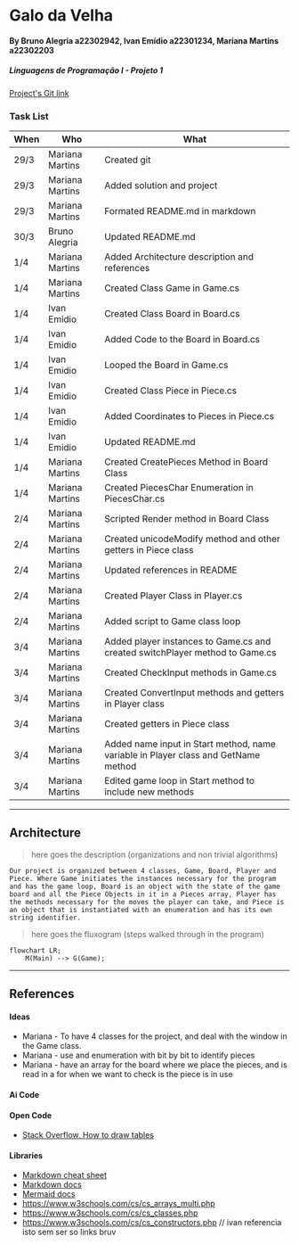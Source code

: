 # Galo da Velha
#### By Bruno Alegria a22302942, Ivan Emídio a22301234, Mariana Martins a22302203
##### Linguagens de Programação I - Projeto 1
[Project's Git link](https://github.com/notCroptu/LP1Proj01.git)

### Task List
| When | Who | What |
| --- | --- | --- |
| 29/3 | Mariana Martins | Created git |
| 29/3 | Mariana Martins | Added solution and project |
| 29/3 | Mariana Martins | Formated README.md in markdown |
| 30/3 | Bruno Alegria | Updated README.md |                                                          /// especificar
| 1/4 | Mariana Martins | Added Architecture description and references |                    /// tipo aqui, eu espcifiquei references
| 1/4 | Mariana Martins | Created Class Game in Game.cs |
| 1/4 | Ivan Emidio | Created Class Board in Board.cs |
| 1/4 | Ivan Emidio | Added Code to the Board in Board.cs |                                        /// especifica pls
| 1/4 | Ivan Emidio | Looped the Board in Game.cs |
| 1/4 | Ivan Emidio | Created Class Piece in Piece.cs |
| 1/4 | Ivan Emidio | Added Coordinates to Pieces in Piece.cs |     /// bruh? porque dizer isto em especifico e deixar o resto todo?
| 1/4 | Ivan Emidio | Updated README.md |
| 1/4 | Mariana Martins | Created CreatePieces Method in Board Class |
| 1/4 | Mariana Martins | Created PiecesChar Enumeration in PiecesChar.cs |
| 2/4 | Mariana Martins | Scripted Render method in Board Class |
| 2/4 | Mariana Martins | Created unicodeModify method and other getters in Piece class |
| 2/4 | Mariana Martins | Updated references in README |
| 2/4 | Mariana Martins | Created Player Class in Player.cs |
| 2/4 | Mariana Martins | Added script to Game class loop |
| 3/4 | Mariana Martins | Added player instances to Game.cs and created switchPlayer method to Game.cs |
| 3/4 | Mariana Martins | Created CheckInput methods in Game.cs |
| 3/4 | Mariana Martins | Created ConvertInput methods and getters in Player class |
| 3/4 | Mariana Martins | Created getters in Piece class |
| 3/4 | Mariana Martins | Added name input in Start method, name variable in Player class and GetName method |
| 3/4 | Mariana Martins | Edited game loop in Start method to include new methods |

---
## Architecture

> here goes the description (organizations and non trivial algorithms)

    Our project is organized between 4 classes, Game, Board, Player and Piece. Where Game initiates the instances necessary for the program and has the game loop, Board is an object with the state of the game board and all the Piece Objects in it in a Pieces array, Player has the methods necessary for the moves the player can take, and Piece is an object that is instantiated with an enumeration and has its own string identifier.

> here goes the fluxogram (steps walked through in the program)

```mermaid
flowchart LR;
    M(Main) --> G(Game);
```
---
## References
#### Ideas
* Mariana - To have 4 classes for the project, and deal with the window in the Game class.
* Mariana - use and enumeration with bit by bit to identify pieces
* Mariana - have an array for the board where we place the pieces, and is read in a for when we want to check is the piece is in use
#### Ai Code
#### Open Code
* [Stack Overflow, How to draw tables](https://stackoverflow.com/questions/856845/how-to-best-way-to-draw-table-in-console-app-c)
#### Libraries
* [Markdown cheat sheet](https://www.markdownguide.org/cheat-sheet/) 
* [Markdown docs](https://paperhive.org/help/markdown)
* [Mermaid docs](https://mermaid.js.org/syntax/flowchart.html)
* https://www.w3schools.com/cs/cs_arrays_multi.php
* https://www.w3schools.com/cs/cs_classes.php
* https://www.w3schools.com/cs/cs_constructors.php                            // ivan referencia isto sem ser so links bruv

